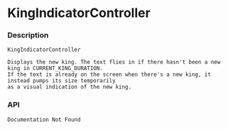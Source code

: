 # KingIndicatorController

### Description

	KingIndicatorController
	
	Displays the new king. The text flies in if there hasn't been a new king in CURRENT_KING_DURATION.
	If the text is already on the screen when there's a new king, it instead pumps its size temporarily
	as a visual indication of the new king.

### API

    Documentation Not Found
